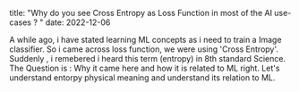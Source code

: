 title: "Why do you see Cross Entropy as Loss Function in most of the AI use-cases ?  "
date: 2022-12-06

A while ago, i have stated learning ML concepts as i need to train a Image classifier. So i came across loss function, we were using 'Cross Entropy'. Suddenly , i remebered i heard this term (entropy) in 8th standard Science. The Question is : Why it came here and how it is related to ML right. Let's understand entorpy physical meaning and understand its relation to ML.
